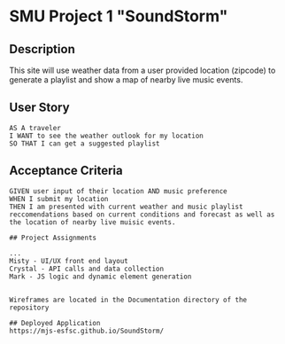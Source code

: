 # SMU Project 1 "SoundStorm"

## Description 

This site will use weather data from a user provided location (zipcode) to generate a playlist and show a map of nearby live music events.

## User Story

```
AS A traveler
I WANT to see the weather outlook for my location
SO THAT I can get a suggested playlist
```

## Acceptance Criteria

```
GIVEN user input of their location AND music preference
WHEN I submit my location
THEN I am presented with current weather and music playlist reccomendations based on current conditions and forecast as well as the location of nearby live muisic events.

## Project Assignments

...
Misty - UI/UX front end layout
Crystal - API calls and data collection
Mark - JS logic and dynamic element generation


Wireframes are located in the Documentation directory of the repository

## Deployed Application
https://mjs-esfsc.github.io/SoundStorm/
